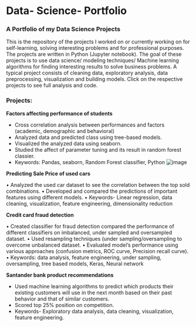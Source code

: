 # Data- Science- Portfolio

### A Portfolio of my Data Science Projects

This is the repository of the projects I worked on or currently working on for self-learning, solving interesting problems and for professional purposes. The projects are written in Python (Jupyter notebook). The goal of these projects is to use data science/ modeling techniques/ Machine learning algorithms for finding interesting results to solve business problems. A typical project consists of cleaning data, exploratory analysis, data preprocessing, visualization and building models. Click on the respective projects to see full analysis and code.

### Projects:

**Factors affecting  performance  of  students**

- Cross correlation analysis between performances and factors (academic, demographic and behavioral)
- Analyzed data and predicted class using tree-based models.
- Visualized the analyzed data using seaborn.
- Studied the affect of parameter tuning and its result in random forest classier.
- Keywords: Pandas, seaborn, Random Forest classifier, Python
![image](https://user-images.githubusercontent.com/25867288/49809341-a006f900-fd2c-11e8-857e-ac360a902125.png)

**Predicting Sale Price of used cars**

•	Analyzed the used car dataset to see the correlation between the top sold combinations.
•	Developed and compared the predictions of important features using different models.
•	Keywords- Linear regression, data cleaning, visualization, feature engineering, dimensionality reduction

**Credit card fraud detection**

•	Created classifier for fraud detection compared the performance of different classifiers on imbalanced, under sampled and oversampled 
  dataset.
•	Used resampling techniques (under sampling/oversampling to overcome unbalanced dataset.
•	Evaluated model’s performance using various approaches (confusion metrics, ROC curve, Precision recall curve).
•	Keywords:  data analysis, feature engineering, under sampling, oversampling, tree based models, Keras, Neural network

 **Santander bank product recommendations**

- Used machine learning algorithms to predict which products their existing customers will use in the next month based on their past 
  behavior and that of similar customers.
- Scored top 25% position on competition.
- Keywords- Exploratory data analysis, data cleaning, visualization, feature engineering.

